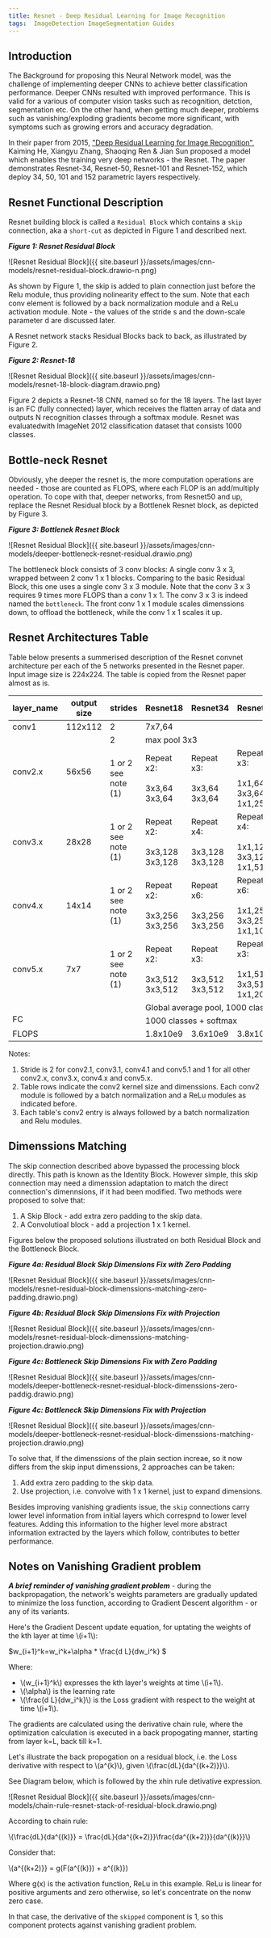 ```yaml
---
title: Resnet - Deep Residual Learning for Image Recognition
tags:  ImageDetection ImageSegmentation Guides
---
```



## Introduction

The Background for proposing this Neural Network model, was the challenge of implementing deeper CNNs to achieve better classification performance. Deeper CNNs resulted with improved performance. This is valid for a various of computer vision tasks such as recognition, detction, segmentation etc. On the other hand, when getting much deeper, problems such as vanishing/exploding gradients become more significant, with symptoms such as growing errors and accuracy degradation. 

In their paper from 2015, ["Deep Residual Learning for Image Recognition"](https://arxiv.org/abs/1512.03385), Kaiming He, Xiangyu Zhang, Shaoqing Ren & Jian Sun proposed a model which enables the training very deep networks - the Resnet. The paper demonstrates Resnet-34, Resnet-50, Resnet-101 and Resnet-152, which deploy 34, 50, 101 and 152 parametric layers respectively.

## Resnet Functional Description

Resnet building block is called a `Residual Block` which contains a `skip` connection, aka a `short-cut` as depicted in Figure 1 and described next.



***Figure 1: Resnet Residual Block***

![Resnet Residual Block]({{ site.baseurl }}/assets/images/cnn-models/resnet-residual-block.drawio-n.png)




As shown by Figure 1, the skip is added to plain connection just before the Relu module, thus providing nolinearity effect to the sum. Note that each conv element is followed by a back normalization module and a ReLu activation module.
Note - the values of the stride s and the down-scale parameter d are discussed later.

A Resnet network stacks Residual Blocks back to back, as illustrated by Figure 2. 

***Figure 2: Resnet-18***

![Resnet Residual Block]({{ site.baseurl }}/assets/images/cnn-models/resnet-18-block-diagram.drawio.png)


Figure 2 depicts a Resnet-18 CNN, named so for the 18 layers. The last layer is an FC (fully connected) layer, which receives the flatten array of data and outputs N recognition classes through a softmax module. Resnet was evaluatedwith ImageNet 2012 classification dataset that consists 1000 classes.


## Bottle-neck Resnet

Obviously, yhe deeper the resnet is, the more computation operations are needed - those are counted as FLOPS, where each FLOP is an add/multiply operation.
To cope with that, deeper networks, from Resnet50 and up, replace the Resnet Residual block by a Bottlenek Resnet block, as depicted by Figure 3.


***Figure 3: Bottlenek Resnet Block***

![Resnet Residual Block]({{ site.baseurl }}/assets/images/cnn-models/deeper-bottleneck-resnet-residual.drawio.png)

The bottleneck block consists of 3 conv blocks: A single conv 3 x 3, wrapped between 2 conv 1 x 1 blocks. Comparing to the basic Residual Block, this one uses a single conv 3 x 3 module. Note that the conv 3 x 3 requires 9 times more FLOPS than a conv 1 x 1. The conv 3 x 3 is indeed named the `bottleneck`. The front conv 1 x 1 module scales dimenssions down, to offload the bottleneck, while the conv 1 x 1 scales it up.


## Resnet Architectures Table

Table below presents a summerised description of the Resnet convnet architecture per each of the 5 networks presented in the Resnet paper. Input image size is 224x224.
The table is copied from the Resnet paper almost as is.


<table class="tg">
<thead>
  <tr>
    <th class="tg-7dw8">layer_name</th>
    <th class="tg-7dw8">output size</th>
    <th class="tg-7dw8">strides</th>
    <th class="tg-kusv">Resnet18</th>
    <th class="tg-d52n">Resnet34</th>
    <th class="tg-i1q2">Resnet50</th>
    <th class="tg-llyw">Resnet101</th>
    <th class="tg-61xu">Resnet152</th>
  </tr>
</thead>
<tbody>
  <tr>
    <td class="tg-c6of">conv1</td>
    <td class="tg-c6of">112x112 </td>
    <td class="tg-c6of">2</td>
    <td class="tg-c6of" colspan="5">                                    7x7,64</td>
  </tr>
  <tr>
    <td class="tg-c6of" rowspan="2">conv2.x</td>
    <td class="tg-c6of" rowspan="2">56x56</td>
    <td class="tg-c6of">2</td>
    <td class="tg-c6of" colspan="5">max pool 3x3</td>
  </tr>
  <tr>
    <td class="tg-c6of">1 or 2 see note (1)</td>
    <td class="tg-kusv">Repeat x2:<br><br>3x3,64<br>3x3,64</td>
    <td class="tg-ik58">Repeat x3:<br><br>3x3,64<br>3x3,64</td>
    <td class="tg-i1q2">Repeat x3:<br><br>1x1,64<br>3x3,64<br>1x1,256</td>
    <td class="tg-llyw">Repeat x3:<br><br>3x3,64<br>3x3,64<br>3x3,256<br></td>
    <td class="tg-61xu">Repeat x3:<br><br>3x3,64<br>3x3,64<br>3x3,256</td>
  </tr>
  <tr>
    <td class="tg-c6of">conv3.x</td>
    <td class="tg-c6of">28x28</td>
    <td class="tg-c6of">1 or 2 see note (1) <br></td>
    <td class="tg-kusv">Repeat x2:<br><br>3x3,128<br>3x3,128</td>
    <td class="tg-ik58">Repeat x4:<br><br>3x3,128<br>3x3,128</td>
    <td class="tg-i1q2">Repeat x4:<br><br>1x1,128<br>3x3,128<br>1x1,512</td>
    <td class="tg-llyw">Repeat x4:<br><br>1x1,128<br>3x3,128<br>1x1,512</td>
    <td class="tg-61xu">Repeat x8:<br><br>1x1,128<br>3x3,128<br>3x3,512</td>
  </tr>
  <tr>
    <td class="tg-c6of">conv4.x</td>
    <td class="tg-c6of">14x14</td>
    <td class="tg-c6of">1 or 2 see note (1)</td>
    <td class="tg-kusv">Repeat x2:<br><br>3x3,256<br>3x3,256</td>
    <td class="tg-ik58">Repeat x6:<br><br>3x3,256<br>3x3,256</td>
    <td class="tg-i1q2">Repeat x6:<br><br>1x1,256<br>3x3,256<br>1x1,1024</td>
    <td class="tg-llyw">Repeat x23:<br><br>1x1,256<br>3x3,256<br>1x1,1024</td>
    <td class="tg-61xu">Repeat x36:<br><br>1x1,256<br>3x3,256<br>1x1,1024</td>
  </tr>
  <tr>
    <td class="tg-c6of">conv5.x</td>
    <td class="tg-c6of">7x7</td>
    <td class="tg-c6of">1 or 2 see note (1)</td>
    <td class="tg-kusv">Repeat x2:<br><br>3x3,512<br>3x3,512</td>
    <td class="tg-pidv">Repeat x3:<br><br>3x3,512<br>3x3,512</td>
    <td class="tg-i1q2">Repeat x3:<br><br>1x1,512<br>3x3,512<br>1x1,2048</td>
    <td class="tg-llyw">Repeat x3:<br><br>1x1,512<br>3x3,512<br>1x1,2048</td>
    <td class="tg-61xu">Repeat x3:<br><br>1x1,512<br>3x3,512<br>1x1,2048</td>
  </tr>
  <tr>
    <td class="tg-c6of" colspan="3" rowspan="2"><br>FC</td>
    <td class="tg-c6of" colspan="5">Global average pool, 1000 classes, softmax</td>
  </tr>
  <tr>
    <td class="tg-c6of" colspan="5">1000 classes + softmax</td>
  </tr>
  <tr>
    <td class="tg-c6of" colspan="3">FLOPS</td>
    <td class="tg-kusv">1.8x10e9</td>
    <td class="tg-ik58">3.6x10e9</td>
    <td class="tg-i1q2">3.8x10e9</td>
    <td class="tg-llyw">7.6x10e9</td>
    <td class="tg-61xu">11.3x10e9</td>
  </tr>
</tbody>
</table>


Notes:
1. Stride is 2 for conv2.1, conv3.1, conv4.1 and conv5.1 and 1 for all other conv2.x, conv3.x, conv4.x and conv5.x.
2. Table rows indicate the conv2 kernel size and dimenssions. Each conv2 module is followed by a batch normalization and a ReLu modules as indicated before.
3. Each table's conv2 entry is always followed by a batch normalization and Relu modules.



## Dimenssions Matching

The skip connection described above bypassed the processing block directly. This path is known as the Identity Block. However simple, this skip connection may need a dimenssion adaptation to match the direct connection's dimennsions, if it had been modified. Two methods were proposed to solve that:

1. A Skip Block - add extra zero padding to the skip data.
2. A Convolutioal block - add a projection 1 x 1 kernel.

Figures below the proposed solutions illustrated on both Residual Block and the Bottleneck Block.

***Figure 4a:  Residual Block Skip Dimensions Fix with Zero Padding***

![Resnet Residual Block]({{ site.baseurl }}/assets/images/cnn-models/resnet-residual-block-dimenssions-matching-zero-padding.drawio.png)

***Figure 4b:  Residual Block Skip Dimensions Fix with Projection***


![Resnet Residual Block]({{ site.baseurl }}/assets/images/cnn-models/resnet-residual-block-dimenssions-matching-projection.drawio.png)

***Figure 4c:  Bottleneck Skip Dimensions Fix with Zero Padding***


![Resnet Residual Block]({{ site.baseurl }}/assets/images/cnn-models/deeper-bottleneck-resnet-residual-block-dimenssions-zero-paddig.drawio.png)


***Figure 4c:  Bottleneck Skip Dimensions Fix with Projection***


![Resnet Residual Block]({{ site.baseurl }}/assets/images/cnn-models/deeper-bottleneck-resnet-residual-block-dimenssions-matching-projection.drawio.png)






To solve that, 
If the dimenssions of the plain section increae, so it now differs from the skip input dimenssions, 2 approaches can be taken:
1. Add extra zero padding to the skip data.
2. Use projection, i.e. convolve with 1 x 1 kernel, just to expand dimensions.

Besides improving vanishing gradients issue, the `skip` connections carry lower level information from initial layers which correspnd to lower level features. 
Adding this information to the higher level more abstract information extracted by the layers which follow, contributes to better performance.





## Notes on Vanishing Gradient problem

***A brief reminder of vanishing gradient problem*** - during the backpropagation, the network's weights parameters are gradually updated to minimize the loss function, according to Gradient Descent algorithm - or any of its variants.

Here's the Gradient Descent update equation, for uptating the weights of the kth layer at time \\(i+1\\):

$w_{i+1}^k=w_i^k+\alpha * \frac{d L}{dw_i^k} $


Where:

- \\(w_{i+1}^k\\) expresses the kth layer's weights at time \\(i+1\\).
- \\(\alpha\\) is the learning rate
- \\(\frac{d L}{dw_i^k}\\) is the Loss gradient with respect to the weight at time \\(i+1\\).


The gradients are calculated using the derivative chain rule, where the optimization calculation is executed in a back propogating manner, starting from layer k=L, back till k=1. 

Let's illustrate the back propogation on a residual block, i.e. the Loss derivative with respect to \\(a^{k}\\), given \\(\frac{dL}{da^{(k+2)}}\\). 

See Diagram below, which is followed by the xhin rule detivative expression.

![Resnet Residual Block]({{ site.baseurl }}/assets/images/cnn-models/chain-rule-resnet-stack-of-residual-block.drawio.png)

According to chain rule:

\\(\frac{dL}{da^{(k)}} =  \frac{dL}{da^{(k+2)}}\frac{da^{(k+2)}}{da^{(k)}}\\)

Consider that:

\\(a^{(k+2)}} =  g(F(a^{(k)}) +  a^{(k)})


Where g(x) is the activation function, ReLu in this example. ReLu is linear for positive arguments and zero otherwise, so let's concentrate on the nonw zero case.

In that case, the derivative of the `skipped` component is 1, so this component protects against vanishing gradient problem.

